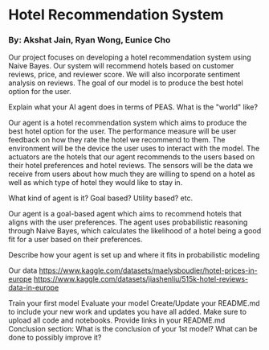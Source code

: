 # Hotel Recommendation System
### By: Akshat Jain, Ryan Wong, Eunice Cho

Our project focuses on developing a hotel recommendation system using Naive Bayes. Our system will recommend hotels based on customer reviews, price, and reviewer score. We will also incorporate sentiment analysis on reviews. The goal of our model is to produce the best hotel option for the user.

Explain what your AI agent does in terms of PEAS. What is the "world" like? 

Our agent is a hotel recommendation system which aims to produce the best hotel option for the user. The performance measure will be user feedback on how they rate the hotel we recommend to them. The environment will be the device the user uses to interact with the model. The actuators are the hotels that our agent recommends to the users based on their hotel preferences and hotel reviews. The sensors will be the data we receive from users about how much they are willing to spend on a hotel as well as which type of hotel they would like to stay in.


What kind of agent is it? Goal based? Utility based? etc. 

Our agent is a goal-based agent which aims to recommend hotels that aligns with the user preferences. The agent uses probabilistic reasoning through Naive Bayes, which calculates the likelihood of a hotel being a good fit for a user based on their preferences. 

Describe how your agent is set up and where it fits in probabilistic modeling

Our data
https://www.kaggle.com/datasets/maelysboudier/hotel-prices-in-europe 
https://www.kaggle.com/datasets/jiashenliu/515k-hotel-reviews-data-in-europe


Train your first model
Evaluate your model
Create/Update your README.md to include your new work and updates you have all added. Make sure to upload all code and notebooks. Provide links in your README.md
Conclusion section: What is the conclusion of your 1st model? What can be done to possibly improve it?
